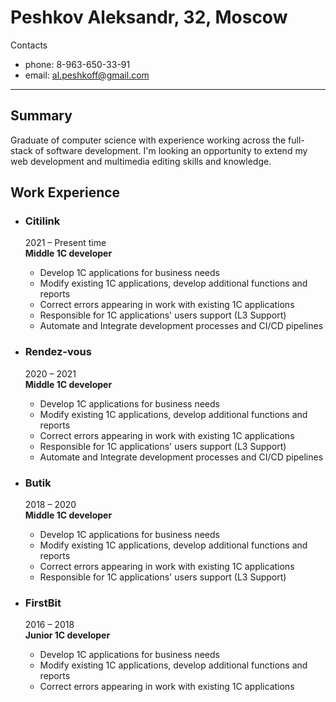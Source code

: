 #  Peshkov Aleksandr, 32, Moscow
Contacts
  * phone: 8-963-650-33-91
  * email:  al.peshkoff@gmail.com 

*** 

## Summary  
Graduate of computer science with experience working across the full-stack of software development. I'm looking an opportunity to extend my web development and multimedia editing skills and knowledge.  
  
## Work Experience ##  

* ### Citilink  
  2021 – Present time   
  **Middle 1С developer**  
  - Develop 1C applications for business needs  
  - Modify existing 1C applications, develop additional functions and reports  
  - Correct errors appearing in work with existing 1C applications  
  - Responsible for 1C applications' users support (L3 Support)  
  - Automate and Integrate development processes and CI/CD pipelines  

* ### Rendez-vous  
  2020 – 2021   
  **Middle 1С developer**  
  - Develop 1C applications for business needs  
  - Modify existing 1C applications, develop additional functions and reports  
  - Correct errors appearing in work with existing 1C applications  
  - Responsible for 1C applications' users support (L3 Support)  
  - Automate and Integrate development processes and CI/CD pipelines  

* ### Butik  
  2018 – 2020  
  **Middle 1С developer**
  - Develop 1C applications for business needs
  - Modify existing 1C applications, develop additional functions and reports
  - Correct errors appearing in work with existing 1C applications
  - Responsible for 1C applications' users support (L3 Support)

* ### FirstBit
  2016 – 2018  
  **Junior 1С developer**
  - Develop 1C applications for business needs
  - Modify existing 1C applications, develop additional functions and reports
  - Correct errors appearing in work with existing 1C applications